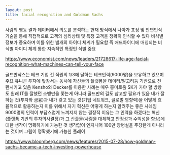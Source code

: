 ```yaml
--- 
layout: post
title: facial recognition and Goldman Sachs
---
```


사람의 행동 결과 데이터에서 의도를 분석하는 현재 방식에서 나아가 표정 및 안면인식 기술을 통해 직접적으로 고객의 심리상태 및 특정 고객을 정확히 인식할 수 있다
비식별 정보가 중요하며 이를 위한 별개의 아이디 체계가 필요함 즉 애드아이디에 매칭되는 비식별 아이디 체계 통한 지속적인 특정인 식별 중요

https://www.economist.com/news/leaders/21728617-life-age-facial-recognition-what-machines-can-tell-your-face 


골드만삭스는 테크 기업
전 직원의 1/3에 달하는 테크인력(9000명)을 보유하고 있으며 주요 유니콘 투자에 앞장서는 동시에 자신들의 플랫폼을 데이터/알고리듬 기반으로 전환시키고 있음
Kensho와 Decker를 이용한 사례는 매우 흥미로움
SK가 가야 할 방향도 원래 IT를 잘했던 소뱅만을 쫓는게 아니라 골드만의 길도 참고할 필요가 있음
내가 잘하는 것(투자와 금융)과 내가 갖고 있는 것(기업 네트워크, 글로벌 영향력)을 어떻게 효율적으로 활용하는지 이를 위해서 자기 혁신은 어떻게 하는지 알려주는 좋은 사례임
9000명의 인력이 부담스럽게 느껴지지 않는 결정적 이유는 그 인력을 하겠다는 혁신(플랫폼 기반의 투자의사결정)과 그 산출물(사람을 대체하고 안정성과 수익성을 향상)에 대한 생각이 명확하기에 가능한 것 
생각없이 엔지니어 100만 양병설을 주창한게 아니라는 것이며 그림이 명확했기에 가능한 플레이

https://www.bloomberg.com/news/features/2015-07-28/how-goldman-sachs-became-a-tech-investing-powerhouse 
